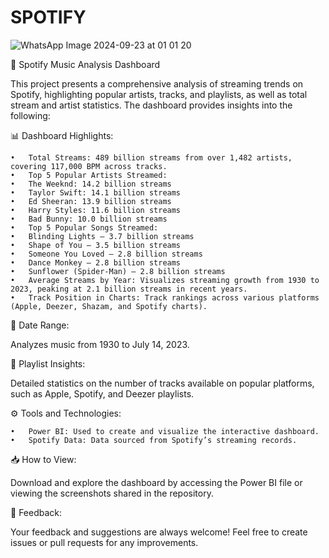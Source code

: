 # SPOTIFY

![WhatsApp Image 2024-09-23 at 01 01 20](https://github.com/user-attachments/assets/abba35e2-ed74-478a-9238-5dc082c2c0c4)

🎵 Spotify Music Analysis Dashboard

This project presents a comprehensive analysis of streaming trends on Spotify, highlighting popular artists, tracks, and playlists, as well as total stream and artist statistics. The dashboard provides insights into the following:

📊 Dashboard Highlights:

	•	Total Streams: 489 billion streams from over 1,482 artists, covering 117,000 BPM across tracks.
	•	Top 5 Popular Artists Streamed:
	•	The Weeknd: 14.2 billion streams
	•	Taylor Swift: 14.1 billion streams
	•	Ed Sheeran: 13.9 billion streams
	•	Harry Styles: 11.6 billion streams
	•	Bad Bunny: 10.0 billion streams
	•	Top 5 Popular Songs Streamed:
	•	Blinding Lights – 3.7 billion streams
	•	Shape of You – 3.5 billion streams
	•	Someone You Loved – 2.8 billion streams
	•	Dance Monkey – 2.8 billion streams
	•	Sunflower (Spider-Man) – 2.8 billion streams
	•	Average Streams by Year: Visualizes streaming growth from 1930 to 2023, peaking at 2.1 billion streams in recent years.
	•	Track Position in Charts: Track rankings across various platforms (Apple, Deezer, Shazam, and Spotify charts).

📅 Date Range:

Analyzes music from 1930 to July 14, 2023.

🔗 Playlist Insights:

Detailed statistics on the number of tracks available on popular platforms, such as Apple, Spotify, and Deezer playlists.

⚙ Tools and Technologies:

	•	Power BI: Used to create and visualize the interactive dashboard.
	•	Spotify Data: Data sourced from Spotify’s streaming records.

📥 How to View:

Download and explore the dashboard by accessing the Power BI file or viewing the screenshots shared in the repository.

🌟 Feedback:

Your feedback and suggestions are always welcome! Feel free to create issues or pull requests for any improvements.
